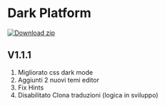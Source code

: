 # Dark Platform

<!-- BEGIN LATEST DOWNLOAD BUTTON -->
[![Download zip](https://custom-icon-badges.herokuapp.com/badge/-Download-blue?style=for-the-badge&logo=download&logoColor=white "Download zip")](https://github.com/LODYZ/darkPlatform/archive/refs/heads/main.zip)


## V1.1.1
1. Migliorato css dark mode
2. Aggiunti 2 nuovi temi editor
3. Fix Hints
4. Disabilitato Clona traduzioni (logica in sviluppo)
